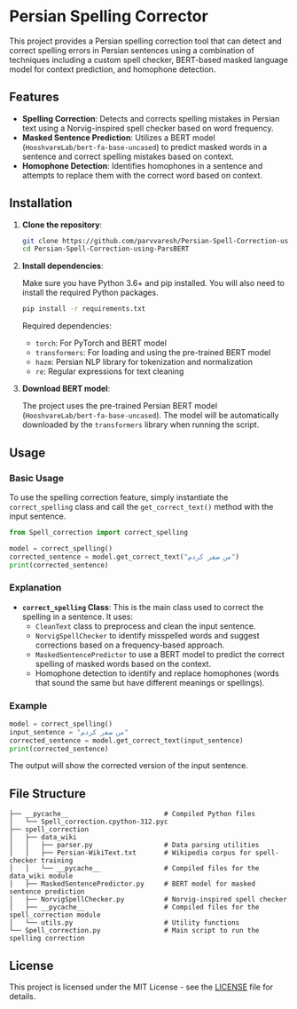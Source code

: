# Persian Spelling Corrector

This project provides a Persian spelling correction tool that can detect and correct spelling errors in Persian sentences using a combination of techniques including a custom spell checker, BERT-based masked language model for context prediction, and homophone detection.

## Features

- **Spelling Correction**: Detects and corrects spelling mistakes in Persian text using a Norvig-inspired spell checker based on word frequency.
- **Masked Sentence Prediction**: Utilizes a BERT model (`HooshvareLab/bert-fa-base-uncased`) to predict masked words in a sentence and correct spelling mistakes based on context.
- **Homophone Detection**: Identifies homophones in a sentence and attempts to replace them with the correct word based on context.

## Installation

1. **Clone the repository**:

   ```bash
   git clone https://github.com/parvvaresh/Persian-Spell-Correction-using-ParsBERT
   cd Persian-Spell-Correction-using-ParsBERT
   ```

2. **Install dependencies**:

   Make sure you have Python 3.6+ and pip installed. You will also need to install the required Python packages.

   ```bash
   pip install -r requirements.txt
   ```

   Required dependencies:

   - `torch`: For PyTorch and BERT model
   - `transformers`: For loading and using the pre-trained BERT model
   - `hazm`: Persian NLP library for tokenization and normalization
   - `re`: Regular expressions for text cleaning

3. **Download BERT model**:

   The project uses the pre-trained Persian BERT model (`HooshvareLab/bert-fa-base-uncased`). The model will be automatically downloaded by the `transformers` library when running the script.

## Usage

### Basic Usage

To use the spelling correction feature, simply instantiate the `correct_spelling` class and call the `get_correct_text()` method with the input sentence.

```python
from Spell_correction import correct_spelling

model = correct_spelling()
corrected_sentence = model.get_correct_text("من صفر کردم")
print(corrected_sentence)
```

### Explanation

- **`correct_spelling` Class**: This is the main class used to correct the spelling in a sentence. It uses:
  - `CleanText` class to preprocess and clean the input sentence.
  - `NorvigSpellChecker` to identify misspelled words and suggest corrections based on a frequency-based approach.
  - `MaskedSentencePredictor` to use a BERT model to predict the correct spelling of masked words based on the context.
  - Homophone detection to identify and replace homophones (words that sound the same but have different meanings or spellings).

### Example

```python
model = correct_spelling()
input_sentence = "من صفر کردم"
corrected_sentence = model.get_correct_text(input_sentence)
print(corrected_sentence)
```

The output will show the corrected version of the input sentence.

## File Structure

```
├── __pycache__                        # Compiled Python files
│   └── Spell_correction.cpython-312.pyc
├── spell_correction
│   ├── data_wiki
│   │   ├── parser.py                  # Data parsing utilities
│   │   ├── Persian-WikiText.txt       # Wikipedia corpus for spell-checker training
│   │   └── __pycache__                # Compiled files for the data_wiki module
│   ├── MaskedSentencePredictor.py     # BERT model for masked sentence prediction
│   ├── NorvigSpellChecker.py          # Norvig-inspired spell checker
│   ├── __pycache__                    # Compiled files for the spell_correction module
│   └── utils.py                       # Utility functions
└── Spell_correction.py                # Main script to run the spelling correction
```

## License

This project is licensed under the MIT License - see the [LICENSE](LICENSE) file for details.
